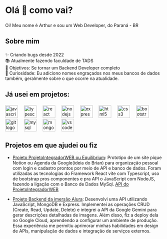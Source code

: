 <h1 align="left">Olá 👋 como vai?</h1>

###

<p align="left">Oi! Meu nome é Arthur e sou um Web Developer, do Paraná - BR</p>

###

<h2 align="left">Sobre mim</h2>

###

<p align="left">✨ Criando bugs desde 2022<br>📚 Atualmente fazendo faculdade de TADS<br>🎯 Objetivos: Se tornar um Backend Developer completo<br>🎲 Curiosidade: Eu adiciono nomes engraçados nos meus bancos de dados também, geralmente sobre o que ocorre na atualidade.</p>

###

<h2 align="left">Já usei em projetos:</h2>

###

<div align="left">
  <img src="https://cdn.jsdelivr.net/gh/devicons/devicon/icons/javascript/javascript-original.svg" height="40" alt="javascript logo"  />
  <img width="12" />
  <img src="https://cdn.jsdelivr.net/gh/devicons/devicon/icons/typescript/typescript-original.svg" height="40" alt="typescript logo"  />
  <img width="12" />
  <img src="https://cdn.jsdelivr.net/gh/devicons/devicon/icons/react/react-original.svg" height="40" alt="react logo"  />
  <img width="12" />
  <img src="https://cdn.jsdelivr.net/gh/devicons/devicon/icons/nodejs/nodejs-original.svg" height="40" alt="nodejs logo"  />
  <img width="12" />
  <img src="https://cdn.jsdelivr.net/gh/devicons/devicon/icons/express/express-original.svg" height="40" alt="express logo"  />
  <img width="12" />
  <img src="https://cdn.jsdelivr.net/gh/devicons/devicon/icons/html5/html5-original.svg" height="40" alt="html5 logo"  />
  <img width="12" />
  <img src="https://cdn.jsdelivr.net/gh/devicons/devicon/icons/css3/css3-original.svg" height="40" alt="css3 logo"  />
  <img width="12" />
  <img src="https://cdn.jsdelivr.net/gh/devicons/devicon/icons/bootstrap/bootstrap-original.svg" height="40" alt="bootstrap logo"  />
  <img width="12" />
  <img src="https://cdn.jsdelivr.net/gh/devicons/devicon/icons/git/git-original.svg" height="40" alt="git logo"  />
  <img width="12" />
  <img src="https://cdn.jsdelivr.net/gh/devicons/devicon/icons/mysql/mysql-original.svg" height="40" alt="mysql logo"  />
  <img width="12" />
  <img src="https://cdn.jsdelivr.net/gh/devicons/devicon/icons/mongodb/mongodb-original.svg" height="40" alt="mongodb logo"  />
  <img width="12" />
  <img src="https://cdn.jsdelivr.net/gh/devicons/devicon/icons/vscode/vscode-original.svg" height="40" alt="vscode logo"  />
</div>

## Projetos em que ajudei ou fiz
- [Projeto ProjetoIntegradorWEB ou Equilibrium](https://github.com/BrianoFelps/ProjetoIntegradorWEB): Prototipo de um site pique Notion ou Agenda da Google(ideia do Brian) para organização pessoal com login e cadastro prontos por meio de API e banco de dados.
  Foram utilizadas as tecnologias do Framework React vite com Typescript, uso de bootstrap pros componentes e pra API o JavaScript com NodeJS, fazendo a ligação com o Banco de Dados MySql.
  [API do ProjetoIntegradorWEB](https://github.com/BrianoFelps/API-ProjetoIntegrador)

- [Projeto Backend da imersão Alura](https://github.com/arthurpelitoo/imersaoBackEndALURA-INSTALIKE): Desenvolvi uma API utilizando JavaScript, MongoDB e Express. Implementei as operações CRUD (Create, Read, Update, Delete) e integrei a API da Google Gemini para gerar descrições detalhadas de imagens. Além disso, fiz a deploy dela no        Google Cloud, aprendendo a configurar um ambiente de produção. Essa experiência me permitiu aprimorar minhas habilidades em design de APIs, manipulação de dados e integração de serviços externos.
  
###

